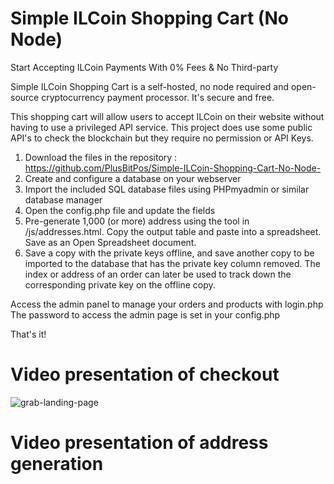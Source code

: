 # **Simple ILCoin Shopping Cart (No Node)**

Start Accepting ILCoin Payments With 0% Fees & No Third-party

Simple ILCoin Shopping Cart is a self-hosted, no node required and open-source cryptocurrency payment processor. It's secure and free.

This shopping cart will allow users to accept ILCoin on their website without having to use a privileged API service. This project does use some public API's to check the blockchain but they require no permission or API Keys.


1. Download the files in the repository : https://github.com/PlusBitPos/Simple-ILCoin-Shopping-Cart-No-Node-
1. Create and configure a database on your webserver
1. Import the included SQL database files using PHPmyadmin or similar database manager
1. Open the config.php file and update the fields
1. Pre-generate 1,000 (or more) address using the tool in /js/addresses.html. Copy the output table and paste into a spreadsheet. Save as an Open Spreadsheet document.
1. Save a copy with the private keys offline, and save another copy to be imported to the database that has the private key column removed. The index or address of an order can later be used to track down the corresponding private key on the offline copy.

Access the admin panel to manage your orders and products with login.php The password to access the admin page is set in your config.php

That's it!

# Video presentation of checkout
![grab-landing-page](https://github.com/PlusBitPos/Simple-ILCoin-Shopping-Cart-No-Node-/blob/master/demo.gif)

# Video presentation of address generation
